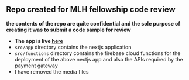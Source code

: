 ## Repo created for MLH fellowship code review
**the contents of the repo are quite confidential and the sole purpose of creating it was to submit a code sample for review**

- **The app is live [here](https://nestin.io)**
- `src/app` directory contains the nextjs application
- `src/functions` directory contains the firebase cloud functions for the deployment of the above nextjs app and also the APIs required by the payment gateway
- I have removed the media files